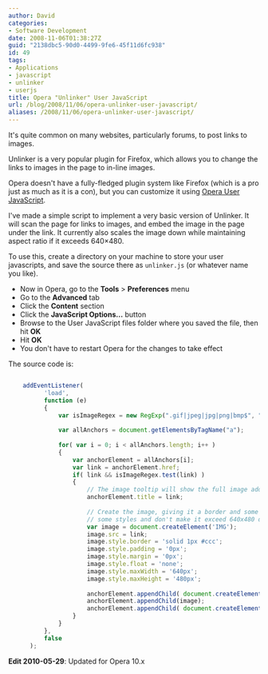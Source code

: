 ```yaml
---
author: David
categories:
- Software Development
date: 2008-11-06T01:38:27Z
guid: "2138dbc5-90d0-4499-9fe6-45f11d6fc938"
id: 49
tags:
- Applications
- javascript
- unlinker
- userjs
title: Opera "Unlinker" User JavaScript
url: /blog/2008/11/06/opera-unlinker-user-javascript/
aliases: /2008/11/06/opera-unlinker-user-javascript/
---
```


It's quite common on many websites, particularly forums, to post links to images.

Unlinker is a very popular plugin for Firefox, which allows you to change the links to images in the page to in-line images.

Opera doesn't have a fully-fledged plugin system like Firefox (which is a pro just as much as it is a con), but you can customize it using [Opera User JavaScript](https://www.opera.com/support/tutorials/userjs/ "User JavaScript").

I've made a simple script to implement a very basic version of Unlinker. It will scan the page for links to images, and embed the image in the page under the link. It currently also scales the image down while maintaining aspect ratio if it exceeds 640&#215;480.

To use this, create a directory on your machine to store your user javascripts, and save the source there as `unlinker.js` (or whatever name you like).

* Now in Opera, go to the **Tools** > **Preferences** menu
* Go to the **Advanced** tab
* Click the **Content** section
* Click the **JavaScript Options&#8230;** button
* Browse to the User JavaScript files folder where you saved the file, then hit **OK**
* Hit **OK**
* You don't have to restart Opera for the changes to take effect

The source code is:
  
```javascript

    addEventListener(
          'load',
          function (e)
          {
              var isImageRegex = new RegExp(".gif|jpeg|jpg|png|bmp$", "i");
    
              var allAnchors = document.getElementsByTagName("a");
    
              for( var i = 0; i < allAnchors.length; i++ )
              {
                  var anchorElement = allAnchors[i];
                  var link = anchorElement.href;
                  if( link && isImageRegex.test(link) )
                  {
                      // The image tooltip will show the full image address
                      anchorElement.title = link;
    
                      // Create the image, giving it a border and some padding, resetting
                      // some styles and don't make it exceed 640x480 dimensions, auto-scaling it down
                      var image = document.createElement('IMG');
                      image.src = link;
                      image.style.border = 'solid 1px #ccc';
                      image.style.padding = '0px';
                      image.style.margin = '0px';
                      image.style.float = 'none';
                      image.style.maxWidth = '640px';
                      image.style.maxHeight = '480px';
    
                      anchorElement.appendChild( document.createElement('BR') );
                      anchorElement.appendChild(image);
                      anchorElement.appendChild( document.createElement('BR') );
                  }
              }
          },
          false
      );
```

**Edit 2010-05-29**: Updated for Opera 10.x

